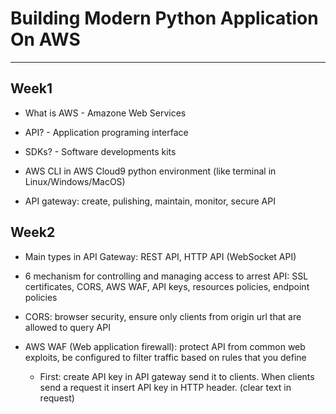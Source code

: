 # Building Modern Python Application On AWS
---

## Week1

* What is AWS - Amazone Web Services

* API? - Application programing interface

* SDKs? - Software developments kits

* AWS CLI in AWS Cloud9 python environment (like terminal in Linux/Windows/MacOS)

* API gateway: create, pulishing, maintain, monitor, secure API

## Week2

* Main types in API Gateway: REST API, HTTP API (WebSocket API)

* 6 mechanism for controlling and managing access to arrest API: SSL certificates, CORS, AWS WAF, API keys, resources policies, endpoint policies

* CORS: browser security, ensure only clients from origin url that are allowed to query API

* AWS WAF (Web application firewall): protect API from common web exploits, be configured to filter traffic based on rules that you define

    * First: create API key in API gateway send it to clients. When clients send a request it insert API key in HTTP header. (clear text in request)